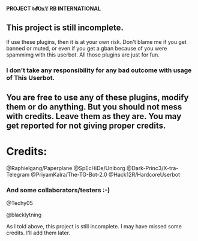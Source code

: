 #### PROJECT 𝔡𝓔𝐎𝕩𝕐 RB INTERNATIONAL
## This project is still incomplete.

If use these plugins, then it is at your own risk. Don't blame me if you get banned or muted, or even if you get a gban because of you were spammimg with this userbot. All those plugins are just for fun. 

### I don't take any responsibility for any bad outcome with usage of This Userbot.


## You are free to use any of these plugins, modify them or do anything. But you should not mess with credits. Leave them as they are. You may get reported for not giving proper credits.

# Credits:

@Raphielgang/Paperplane
@SpEcHiDe/Uniborg
@Dark-Princ3/X-tra-Telegram
@PriyamKalra/The-TG-Bot-2.0
@Hack12R/HardcoreUserbot

### And some collaborators/testers :-)

@Techy05

@blacklytning


As I told above, this project is still incomplete. I may have missed some credits. I'll add them later.

